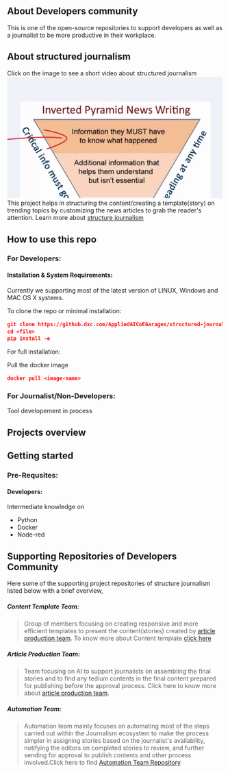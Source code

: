 ## About Developers community

This is one of the open-source repositories to support developers as well as a journalist to be more productive in their workplace.

## About structured journalism
Click on the image to see a short video about structured journalism
[![Structured Journalism](https://github.com/nervecentergarage/structured-journalism-developer-community/blob/main/Images/Structured%20Journalism.jpg)](https://www.youtube.com/watch?v=FZvgbUoDkYU&ab_channel=MarkSampson)
This project helps in structuring the content/creating a template(story) on trending topics by customizing the news articles to grab the reader's attention. Learn more about [structure journalism](https://github.com/nervecentergarage/structured-journalism-developer-community/wiki/Structured-Journalism-at-DXC-AI-COE-Garages)

## How to use this repo

### For Developers:

#### Installation & System Requirements:

Currently we supporting most of the latest version of LINUX, Windows and MAC OS X systems.

To clone the repo or minimal installation:
```json
git clone https://github.dxc.com/AppliedAICoEGarages/structured-journalism-developer-community/<file>.git
cd <file>
pip install -e 
```
For full installation:

Pull the docker image
```json
docker pull <image-name>
```

### For Journalist/Non-Developers:

Tool developement in process

## Projects overview

## Getting started

### Pre-Requsites:

#### Developers:

Intermediate knowledge on 
+ Python
+ Docker
+ Node-red

## Supporting Repositories of Developers Community

Here some of the supporting project repositories of structure journalism listed below with a brief overview,

##### Content Template Team:

> Group of members focusing on creating responsive and more efficient templates to present the content(stories) created by [article production team](https://github.com/nervecentergarage/structured-journalism-article-production).
To know more about Content template [click here](https://github.com/nervecentergarage/structured-journalism-content-templates)

##### Article Production Team:

> Team focusing on AI to support journalists on assembling the final stories and to find any tedium contents in the final content prepared for publishing before the approval process. Click here to know more about [article production team](https://github.com/nervecentergarage/structured-journalism-article-production).

##### Automation Team:

> Automation team mainly focuses on automating most of the steps carried out within the Journalism ecosystem to make the process simpler in assigning stories based on the journalist's availability, notifying the editors on completed stories to review, and further sending for approval to publish contents and other process involved.Click here to find [Automation Team Repository](https://github.com/nervecentergarage/structured-journalism-automation)
